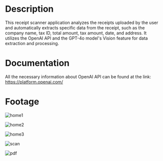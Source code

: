 # Description
This receipt scanner application analyzes the receipts uploaded by the user and automatically extracts specific data from the receipt, such as the company name, tax ID, total amount, tax amount, date, and address. It utilizes the OpenAI API and the GPT-4o model's Vision feature for data extraction and processing.

# Documentation
All the necessary information about OpenAI API can be found at the link: https://platform.openai.com/

# Footage


![home1](https://github.com/user-attachments/assets/80f55b5a-4bf3-41d3-bbfc-7273115d250a)

![home2](https://github.com/user-attachments/assets/eae1bead-4f7d-41b3-af42-66fa81eed6d6)

![home3](https://github.com/user-attachments/assets/21874236-e161-4774-9fa3-5a727aa1216a)

![scan](https://github.com/user-attachments/assets/87d290b9-45a9-49e5-bc27-90580adf903c)

![pdf](https://github.com/user-attachments/assets/ba74942b-eaca-4233-92e6-fa5a6891efb1)

